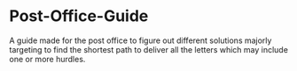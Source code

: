 # Post-Office-Guide
A guide made for the post office to figure out different solutions majorly targeting to find the shortest path to deliver all the letters which may include one or more hurdles.
